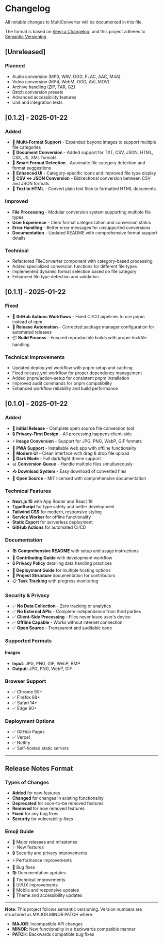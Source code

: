 # Changelog

All notable changes to MultiConverter will be documented in this file.

The format is based on [Keep a Changelog](https://keepachangelog.com/en/1.0.0/),
and this project adheres to [Semantic Versioning](https://semver.org/spec/v2.0.0.html).

## [Unreleased]

### Planned
- Audio conversion (MP3, WAV, OGG, FLAC, AAC, M4A)
- Video conversion (MP4, WebM, OGG, AVI, MOV)
- Archive handling (ZIP, TAR, GZ)
- Batch conversion presets
- Advanced accessibility features
- Unit and integration tests

## [0.1.2] - 2025-01-22

### Added
- 🚀 **Multi-Format Support** - Expanded beyond images to support multiple file categories
- 📄 **Document Conversion** - Added support for TXT, CSV, JSON, HTML, CSS, JS, XML formats
- 🔄 **Smart Format Detection** - Automatic file category detection and format suggestions
- 🎨 **Enhanced UI** - Category-specific icons and improved file type display
- 🔧 **CSV ↔ JSON Conversion** - Bidirectional conversion between CSV and JSON formats
- 📝 **Text to HTML** - Convert plain text files to formatted HTML documents

### Improved
- **File Processing** - Modular conversion system supporting multiple file types
- **User Experience** - Clear format categorization and conversion status
- **Error Handling** - Better error messages for unsupported conversions
- **Documentation** - Updated README with comprehensive format support details

### Technical
- Refactored FileConverter component with category-based processing
- Added specialized conversion functions for different file types
- Implemented dynamic format selection based on file category
- Enhanced file type detection and validation

## [0.1.1] - 2025-01-22

### Fixed
- 🔧 **GitHub Actions Workflows** - Fixed CI/CD pipelines to use pnpm instead of npm
- 🚀 **Release Automation** - Corrected package manager configuration for automated releases
- 📦 **Build Process** - Ensured reproducible builds with proper lockfile handling

### Technical Improvements
- Updated deploy.yml workflow with pnpm setup and caching
- Fixed release.yml workflow for proper dependency management
- Added pnpm/action-setup for consistent pnpm installation
- Improved audit commands for pnpm compatibility
- Enhanced workflow reliability and build performance

## [0.1.0] - 2025-01-22

### Added
- 🎉 **Initial Release** - Complete open source file conversion tool
- 🔒 **Privacy-First Design** - All processing happens client-side
- ⚡ **Image Conversion** - Support for JPG, PNG, WebP, GIF formats
- 📱 **PWA Support** - Installable web app with offline functionality
- 🎨 **Modern UI** - Clean interface with drag & drop file upload
- 🌙 **Dark Mode** - Full dark/light theme support
- 📊 **Conversion Queue** - Handle multiple files simultaneously
- 📥 **Download System** - Easy download of converted files
- 🔧 **Open Source** - MIT licensed with comprehensive documentation

### Technical Features
- **Next.js 15** with App Router and React 19
- **TypeScript** for type safety and better development
- **Tailwind CSS** for modern, responsive styling
- **Service Worker** for offline functionality
- **Static Export** for serverless deployment
- **GitHub Actions** for automated CI/CD

### Documentation
- 📚 **Comprehensive README** with setup and usage instructions
- 🤝 **Contributing Guide** with development workflow
- 🔒 **Privacy Policy** detailing data handling practices
- 🚀 **Deployment Guide** for multiple hosting options
- 📁 **Project Structure** documentation for contributors
- 📋 **Task Tracking** with progress monitoring

### Security & Privacy
- ✅ **No Data Collection** - Zero tracking or analytics
- ✅ **No External APIs** - Complete independence from third parties
- ✅ **Client-Side Processing** - Files never leave user's device
- ✅ **Offline Capable** - Works without internet connection
- ✅ **Open Source** - Transparent and auditable code

### Supported Formats
#### Images
- **Input**: JPG, PNG, GIF, WebP, BMP
- **Output**: JPG, PNG, WebP, GIF

### Browser Support
- ✅ Chrome 90+
- ✅ Firefox 88+
- ✅ Safari 14+
- ✅ Edge 90+

### Deployment Options
- ✅ GitHub Pages
- ✅ Vercel
- ✅ Netlify
- ✅ Self-hosted static servers

---

## Release Notes Format

### Types of Changes
- **Added** for new features
- **Changed** for changes in existing functionality
- **Deprecated** for soon-to-be removed features
- **Removed** for now removed features
- **Fixed** for any bug fixes
- **Security** for vulnerability fixes

### Emoji Guide
- 🎉 Major releases and milestones
- ✨ New features
- 🔒 Security and privacy improvements
- ⚡ Performance improvements
- 🐛 Bug fixes
- 📚 Documentation updates
- 🔧 Technical improvements
- 🎨 UI/UX improvements
- 📱 Mobile and responsive updates
- 🌙 Theme and accessibility updates

---

**Note**: This project follows semantic versioning. Version numbers are structured as MAJOR.MINOR.PATCH where:
- **MAJOR**: Incompatible API changes
- **MINOR**: New functionality in a backwards compatible manner
- **PATCH**: Backwards compatible bug fixes